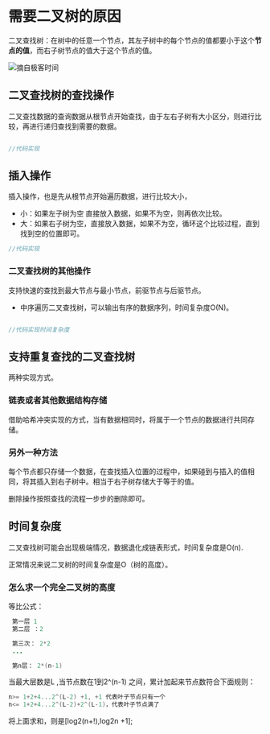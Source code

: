 # 需要二叉树的原因

二叉查找树：在树中的任意一个节点，其左子树中的每个节点的值都要小于这个**节点的值**，而右子树节点的值大于这个节点的值。

![摘自极客时间](http://jikelearn.cn/2019-04-28-22-29-44.png)

## 二叉查找树的查找操作

二叉查找数据的查询数据从根节点开始查找，由于左右子树有大小区分，则进行比较，再进行递归查找到需要的数据。

```Java

//代码实现
```

## 插入操作

插入操作，也是先从根节点开始遍历数据，进行比较大小，

- 小：如果左子树为空 直接放入数据，如果不为空，则再依次比较。
- 大：如果右子树为空，直接放入数据，如果不为空，循环这个比较过程，直到找到空的位置即可。

```Java
//代码实现
```

### 二叉查找树的其他操作

支持快速的查找到最大节点与最小节点，前驱节点与后驱节点。

- 中序遍历二叉查找树，可以输出有序的数据序列，时间复杂度O(N)。

```Java

//代码实现时间复杂度
```

## 支持重复查找的二叉查找树

两种实现方式。

### 链表或者其他数据结构存储

借助哈希冲突实现的方式，当有数据相同时，将属于一个节点的数据进行共同存储。

### 另外一种方法

每个节点都只存储一个数据，在查找插入位置的过程中，如果碰到与插入的值相同，将其插入到右子树中。相当于右子树存储大于等于的值。

删除操作按照查找的流程一步步的删除即可。

## 时间复杂度

二叉查找树可能会出现极端情况，数据退化成链表形式，时间复杂度是O(n).

正常情况来说二叉树的时间复杂度是O（树的高度）。

### 怎么求一个完全二叉树的高度

等比公式：

```Java
 第一层 1
 第二层 ：2

 第三次： 2*2
 ...

 第n层： 2*(n-1)
```

当最大层数是L ,当节点数在1到2^(n-1) 之间，累计加起来节点数符合下面规则：

```Java
n>= 1+2+4...2^(L-2) +1, +1 代表叶子节点只有一个
n<= 1+2+4...2^(L-2)+2^(L-1)，代表叶子节点满了
```

将上面求和，则是[log2(n+!),log2n +1];
